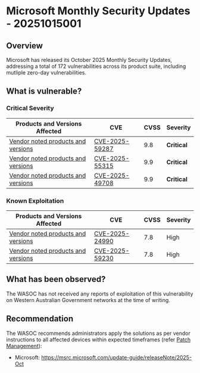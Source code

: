 # Microsoft Monthly Security Updates - 20251015001

## Overview

Microsoft has released its October 2025 Monthly Security Updates, addressing a total of 172 vulnerabilities across its product suite, including mutliple zero-day vulnerabilities.

## What is vulnerable?

### Critical Severity

| Products and Versions Affected                                                                                   | CVE                                                               | CVSS | Severity     |
| ---------------------------------------------------------------------------------------------------------------- | ----------------------------------------------------------------- | ---- | ------------ |
| [Vendor noted products and versions](https://msrc.microsoft.com/update-guide/en-US/vulnerability/CVE-2025-59287) | [CVE-2025-59287](https://nvd.nist.gov/vuln/detail/CVE-2025-59287) | 9.8  | **Critical** |
| [Vendor noted products and versions](https://msrc.microsoft.com/update-guide/en-US/vulnerability/CVE-2025-55315) | [CVE-2025-55315](https://nvd.nist.gov/vuln/detail/CVE-2025-55315) | 9.9  | **Critical** |
| [Vendor noted products and versions](https://msrc.microsoft.com/update-guide/en-US/vulnerability/CVE-2025-49708) | [CVE-2025-49708](https://nvd.nist.gov/vuln/detail/CVE-2025-49708) | 9.9  | **Critical** |

### Known Exploitation

| Products and Versions Affected                                                                                   | CVE                                                                                          | CVSS | Severity |
| ---------------------------------------------------------------------------------------------------------------- | -------------------------------------------------------------------------------------------- | ---- | -------- |
| [Vendor noted products and versions](https://msrc.microsoft.com/update-guide/en-US/vulnerability/CVE-2025-24990) | [CVE-2025-24990](https://msrc.microsoft.com/update-guide/en-US/vulnerability/CVE-2025-24990) | 7.8  | High     |
| [Vendor noted products and versions](https://msrc.microsoft.com/update-guide/en-US/vulnerability/CVE-2025-59230) | [CVE-2025-59230](https://msrc.microsoft.com/update-guide/en-US/vulnerability/CVE-2025-59230) | 7.8  | High     |

## What has been observed?

The WASOC has not received any reports of exploitation of this vulnerability on Western Australian Government networks at the time of writing.

## Recommendation

The WASOC recommends administrators apply the solutions as per vendor instructions to all affected devices within expected timeframes (refer [Patch Management](../guidelines/patch-management.md)):

- Microsoft: <https://msrc.microsoft.com/update-guide/releaseNote/2025-Oct>
